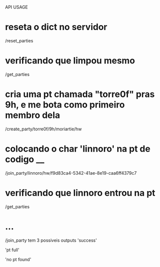 API USAGE

# reseta o dict no servidor
/reset_parties   

# verificando que limpou mesmo
/get_parties

# cria uma pt chamada "torre0f" pras 9h, e me bota como primeiro membro dela
/create_party/torre0f/9h/moriartie/hw   

# colocando o char 'linnoro' na pt de codigo __ 
/join_party/linnoro/hw/f9d83ca4-5342-41ae-8e19-caa6ff4379c7

# verificando que linnoro entrou na pt
/get_parties

# ...
/join_party tem 3 possiveis outputs
'success'

'pt full'

'no pt found'
